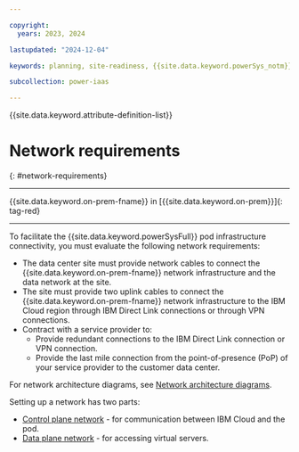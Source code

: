 ```yaml
---

copyright:
  years: 2023, 2024

lastupdated: "2024-12-04"

keywords: planning, site-readiness, {{site.data.keyword.powerSys_notm}} as a service, private cloud

subcollection: power-iaas

---
```


{{site.data.keyword.attribute-definition-list}}

# Network requirements
{: #network-requirements}

---



{{site.data.keyword.on-prem-fname}} in [{{site.data.keyword.on-prem}}]{: tag-red}


---

To facilitate the {{site.data.keyword.powerSysFull}} pod infrastructure connectivity, you must evaluate the following network requirements:
* The data center site must provide network cables to connect the {{site.data.keyword.on-prem-fname}} network infrastructure and the data network at the site.
* The site must provide two uplink cables to connect the {{site.data.keyword.on-prem-fname}} network infrastructure to the IBM Cloud region through IBM Direct Link connections or through VPN connections.
* Contract with a service provider to:
    * Provide redundant connections to the IBM Direct Link connection or VPN connection.
    * Provide the last mile connection from the point-of-presence (PoP) of your service provider to the customer data center.  

For network architecture diagrams, see [Network architecture diagrams](/docs/power-iaas?topic=power-iaas-network-private-cloud#netwok-architecture-diagrams).

Setting up a network has two parts:
* [Control plane network](/docs/power-iaas?topic=power-iaas-network-private-cloud#control-plane-network) - for communication between IBM Cloud and the pod.
* [Data plane network](/docs/power-iaas?topic=power-iaas-network-private-cloud#data-plane-network) - for accessing virtual servers.
